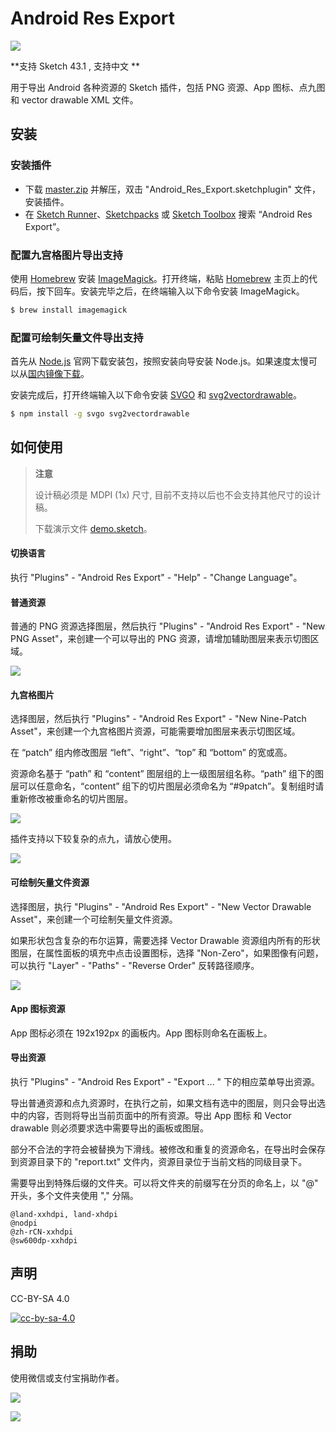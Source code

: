 # Android Res Export

![](img/android_res_export.png)

**支持 Sketch 43.1 , 支持中文 **

用于导出 Android 各种资源的 Sketch 插件，包括 PNG 资源、App 图标、点九图和 vector drawable XML 文件。

## 安装

### 安装插件

- 下载 [master.zip](https://github.com/Ashung/Android_Res_Export/archive/master.zip) 并解压，双击 "Android_Res_Export.sketchplugin" 文件，安装插件。
- 在 [Sketch Runner](http://sketchrunner.com/)、[Sketchpacks](https://sketchpacks.com/) 或 [Sketch Toolbox](http://sketchtoolbox.com/) 搜索 “Android Res Export”。

### 配置九宫格图片导出支持

使用 [Homebrew](http://brew.sh/index_zh-cn.html) 安装 [ImageMagick](http://www.imagemagick.org/script/index.php)。打开终端，粘贴 [Homebrew](http://brew.sh/index_zh-cn.html) 主页上的代码后，按下回车。安装完毕之后，在终端输入以下命令安装 ImageMagick。

```bash
$ brew install imagemagick
```

### 配置可绘制矢量文件导出支持

首先从 [Node.js](https://nodejs.org/en/) 官网下载安装包，按照安装向导安装 Node.js。如果速度太慢可以从[国内镜像下载](https://npm.taobao.org/)。

安装完成后，打开终端输入以下命令安装 [SVGO](https://github.com/svg/svgo) 和 [svg2vectordrawable](https://github.com/Ashung/svg2vectordrawable)。

```bash
$ npm install -g svgo svg2vectordrawable
```

## 如何使用

> **注意**
>
> 设计稿必须是 MDPI (1x) 尺寸, 目前不支持以后也不会支持其他尺寸的设计稿。
>
> 下载演示文件 [demo.sketch](https://raw.githubusercontent.com/Ashung/Android_Res_Export/master/demo.sketch)。

#### 切换语言

执行 "Plugins" - "Android Res Export" - "Help" - "Change Language"。

#### 普通资源

普通的 PNG 资源选择图层，然后执行 "Plugins" - "Android Res Export" - "New PNG Asset"，来创建一个可以导出的 PNG 资源，请增加辅助图层来表示切图区域。

![](img/android_res_export_for_sketch_1.gif)

#### 九宫格图片

选择图层，然后执行 "Plugins" - "Android Res Export" - "New Nine-Patch Asset"，来创建一个九宫格图片资源，可能需要增加图层来表示切图区域。

在 “patch” 组内修改图层 “left”、“right”、“top” 和 “bottom” 的宽或高。

资源命名基于 “path” 和 “content” 图层组的上一级图层组名称。“path” 组下的图层可以任意命名，“content” 组下的切片图层必须命名为 “#9patch”。复制组时请重新修改被重命名的切片图层。

![](img/android_res_export_for_sketch_2.gif)

插件支持以下较复杂的点九，请放心使用。

![](img/android_res_export_for_sketch_4.png)

#### 可绘制矢量文件资源

选择图层，执行 "Plugins" - "Android Res Export" - "New Vector Drawable Asset"，来创建一个可绘制矢量文件资源。

如果形状包含复杂的布尔运算，需要选择 Vector Drawable 资源组内所有的形状图层，在属性面板的填充中点击设置图标，选择 "Non-Zero"，如果图像有问题，可以执行 "Layer" - "Paths" - "Reverse Order" 反转路径顺序。

![](img/android_res_export_for_sketch_3.gif)

#### App 图标资源

App 图标必须在 192x192px 的画板内。App 图标则命名在画板上。

#### 导出资源

执行 "Plugins" - "Android Res Export" - "Export ... " 下的相应菜单导出资源。

导出普通资源和点九资源时，在执行之前，如果文档有选中的图层，则只会导出选中的内容，否则将导出当前页面中的所有资源。导出 App 图标 和 Vector drawable 则必须要求选中需要导出的画板或图层。

部分不合法的字符会被替换为下滑线。被修改和重复的资源命名，在导出时会保存到资源目录下的 "report.txt" 文件内，资源目录位于当前文档的同级目录下。

需要导出到特殊后缀的文件夹。可以将文件夹的前缀写在分页的命名上，以 "@" 开头，多个文件夹使用 "," 分隔。

```
@land-xxhdpi, land-xhdpi
@nodpi
@zh-rCN-xxhdpi
@sw600dp-xxhdpi
```

## 声明

CC-BY-SA 4.0

[![cc-by-sa-4.0](https://i.creativecommons.org/l/by-sa/4.0/80x15.png)](http://creativecommons.org/licenses/by-sa/4.0/)

## 捐助

使用微信或支付宝捐助作者。

![](http://ashung.github.io/Automate-Sketch/css/donate_wechat_rmb_10.png)

![](http://ashung.github.io/Automate-Sketch/css/donate_alipay_rmb_10.png)
